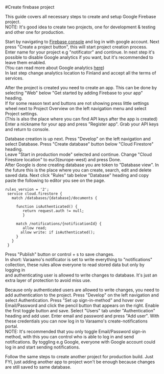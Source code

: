 #Create firebase project

This guide covers all necessary steps to create and setup Google Firebase project.  
NOTE: It's good idea to create two projects, one for development & testing and other one for production.

Start by navigating to [Firebase console](https://console.firebase.google.com/u/2/?hl=en)
and log in with google account. Next press "Create a project button", this will start project creation process.  
Enter name for your project e.g "notificator" and continue. In next step it's possible to disable Google analytics if you want, but it's recommended to leave them enabled.  
(You can read more about Google analytics [here](https://developers.google.com/analytics/devguides/platform))  
In last step change analytics location to Finland and accept all the terms of services.

After the project is created you need to create an app. This can be done by selecting "Web" below "Get started by adding Firebase to your app" heading.  
If for some reason text and buttons are not showing press little settings wheel next to Project Overview on the left navigation menu and select Project settings.  
(This is also the place where you can find API keys after the app is created)  
Enter a nickname for your app and press "Register app". Grab your API keys and return to console.

Database creation is up next. Press "Develop" on the left navigation and select Database. Press "Create database" button below "Cloud Firestore" heading.  
Leave "Start in production mode" selected and continue. Change "Cloud Firestore location" to eur3(europe-west) and press Done.   
After Google is done creating database you are token to "Database view". In the future this is the place where you can create, search, edit and delete saved data.
Next click "Rules" tab below "Database" heading and copy paste the following to editor you see on the page.

```
rules_version = '2';
 service cloud.firestore {
   match /databases/{database}/documents {
 
     function isAuthenticated() {
   		return request.auth != null;
 		}
     
     match /notifications/{notificationId} {
     	allow read;
       allow write: if isAuthenticated();
     }  
   }
 }
 ```
Press "Publish" button or control + s to save changes.  
In short: Varaamo's notificator is set to write everything to "notifications" collection, these rules allow everyone to read stored data but only by logging in   
and authenticating user is allowed to write changes to database. It's just an extra layer of protection to avoid miss use.

Because only authenticated users are allowed to write changes, you need to add authentication to the project. Press "Develop" on the left navigation and select Authentication.
Press "Set up sign-in-method" and hover over Email/Password and click the pencil button that appears on the right. Enable the first toggle button and save.
Select "Users" tab under "Authentication" heading and add user. Enter email and password and press "Add user". With these credentials you can now log in to Varaamo's
create-notifications portal.   
NOTE: It's recommended that you only toggle Email/Password sign-in method, with this you can control who is able to log in and send notifications. By toggling e.g Google, everyone with Google account could log in and start sending notifications.

Follow the same steps to create another project for production build. Just FYI, just adding another app to project won't be enough because changes are still saved to same database.
